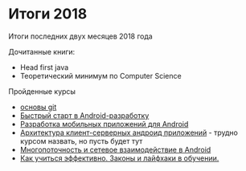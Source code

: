 # Итоги 2018

Итоги последних двух месяцев 2018 года

Дочитанные книги:
 - Head first java
 - Теоретический минимум по Computer Science

Пройденные курсы
 - [основы git](https://stepik.org/course/3145/syllabus)
 - [Быстрый старт в Android-разработку](https://www.coursera.org/learn/quick-start-to-android)
 - [Разработка мобильных приложений для Android](https://stepik.org/course/5703/syllabus)
 - [Архитектура клиент-серверных андроид приложений](https://www.youtube.com/watch?v=yctelnfigHc&list=PLyfVjOYzujuimhohH06QBmiBVhAuTiDYA) - трудно курсом назвать, но пусть будет тут
 - [Многопоточность и сетевое взаимодействие в Android](https://www.coursera.org/learn/android-multithreading-and-network#syllabus)
 - [Как учиться эффективно. Законы и лайфхаки в обучении.](https://stepik.org/course/31891/syllabus)